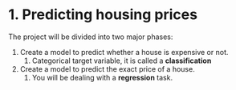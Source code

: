 #  1. Predicting housing prices

The project will be divided into two major phases:

1. Create a model to predict whether a house is expensive or not. 
   1. Categorical target variable, it is called a **classification** 
2. Create a model to predict the exact price of a house.
   1. You will be dealing with a **regression** task.
